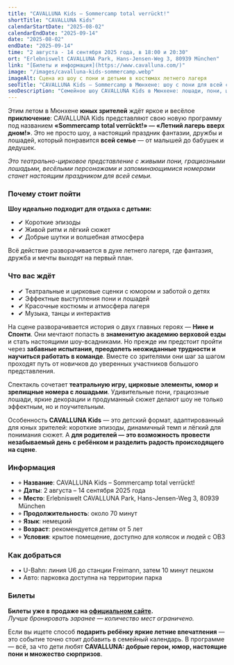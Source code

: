 ```yaml
---
title: "CAVALLUNA Kids – Sommercamp total verrückt!"
shortTitle: "CAVALLUNA Kids"
calendarStartDate: "2025-08-02"
calendarEndDate: "2025-09-14"
date: "2025-08-02"
endDate: "2025-09-14"
time: "2 августа - 14 сентября 2025 года, в 18:00 и 20:30"
ort: "Erlebniswelt CAVALLUNA Park, Hans-Jensen-Weg 3, 80939 München"
link: "[Билеты и информация](https://www.cavalluna.com/)"
image: "/images/cavalluna-kids-sommercamp.webp"
imageAlt: Сцена из шоу с пони и детьми в костюмах летнего лагеря
seoTitle: "CAVALLUNA Kids – Sommercamp в Мюнхене: шоу с пони для всей семьи"
seoDescription: "Семейное шоу CAVALLUNA Kids в Мюнхене: лошади, пони, цирк, музыка и летнее приключение. С 2 августа по 14 сентября 2025 года."
---
```


Этим летом в Мюнхене **юных зрителей** ждёт яркое и весёлое **приключение**: CAVALLUNA Kids представляют свою новую программу под названием **«Sommercamp total verrückt!» — «Летний лагерь вверх дном!»**. Это не просто шоу, а настоящий праздник фантазии, дружбы и лошадей, который понравится **всей семье** — от малышей до бабушек и дедушек.

_Это театрально-цирковое представление с живыми пони, грациозными лошадьми, весёлыми персонажами и запоминающимися номерами станет настоящим праздником для всей семьи._

### Почему стоит пойти

**Шоу идеально подходит для отдыха с детьми:**  
- ✔ Короткие эпизоды  
- ✔ Живой ритм и лёгкий сюжет  
- ✔ Добрые шутки и волшебная атмосфера  

Всё действие разворачивается в духе летнего лагеря, где фантазия, дружба и мечты выходят на первый план.

### Что вас ждёт

- ✔ Театральные и цирковые сценки с юмором и заботой о детях  
- ✔ Эффектные выступления пони и лошадей  
- ✔ Красочные костюмы и атмосфера лагеря  
- ✔ Музыка, танцы и интерактив  

На сцене разворачивается история о двух главных героях — **Нине и Спонти**. Они мечтают попасть в **знаменитую академию верховой езды** и стать настоящими шоу-всадниками. Но прежде им предстоит пройти через **забавные испытания, преодолеть неожиданные трудности и научиться работать в команде**. Вместе со зрителями они шаг за шагом проходят путь от новичков до уверенных участников большого представления.

Спектакль сочетает **театральную игру, цирковые элементы, юмор и зрелищные номера с лошадьми**. Удивительные пони, грациозные лошади, яркие декорации и продуманный сюжет делают шоу не только эффектным, но и поучительным.

Особенность **CAVALLUNA Kids** — это детский формат, адаптированный для юных зрителей: короткие эпизоды, динамичный темп и лёгкий для понимания сюжет. А **для родителей — это возможность провести незабываемый день с ребёнком и разделить радость происходящего на сцене**.

### Информация

- ⌖ **Название**: CAVALLUNA Kids – Sommercamp total verrückt!  
- ⌖ **Даты**: 2 августа – 14 сентября 2025 года  
- ⌖ **Место**: Erlebniswelt CAVALLUNA Park, Hans-Jensen-Weg 3, 80939 München  
- ⌖ **Продолжительность**: около 70 минут  
- ⌖ **Язык**: немецкий  
- ⌖ **Возраст**: рекомендуется детям от 5 лет  
- ⌖ **Условия**: крытое помещение, доступно для колясок и людей с ОВЗ  

### Как добраться

- • U-Bahn: линия U6 до станции Freimann, затем 10 минут пешком  
- • Авто: парковка доступна на территории парка  

### Билеты

**Билеты уже в продаже на [официальном сайте](https://www.cavalluna.com/).**  
_Лучше бронировать заранее — количество мест ограничено._  

Если вы ищете способ **подарить ребёнку яркие летние впечатления** — это событие точно стоит добавить в семейный календарь. В программе — всё, за что дети любят **CAVALLUNA: добрые герои, юмор, настоящие пони и множество сюрпризов**.

